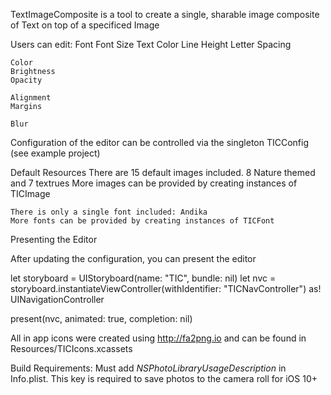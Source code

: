 
TextImageComposite is a tool to create a single, sharable image composite of Text on top of a specificed Image

Users can edit:
    Font
    Font Size
    Text Color
    Line Height
    Letter Spacing
    
    Color
    Brightness
    Opacity
    
    Alignment
    Margins
    
    Blur

Configuration of the editor can be controlled via the singleton TICConfig (see example project)


Default Resources
    There are 15 default images included.  8 Nature themed and 7 textrues
    More images can be provided by creating instances of TICImage

    There is only a single font included: Andika
    More fonts can be provided by creating instances of TICFont
    

Presenting the Editor

After updating the configuration, you can present the editor

let storyboard = UIStoryboard(name: "TIC", bundle: nil)
let nvc = storyboard.instantiateViewController(withIdentifier: "TICNavController") as! UINavigationController

present(nvc, animated: true, completion: nil)

All in app icons were created using http://fa2png.io and can be found in Resources/TICIcons.xcassets

Build Requirements:
Must add *NSPhotoLibraryUsageDescription* in Info.plist. This key is required to save photos to the camera roll for iOS 10+
